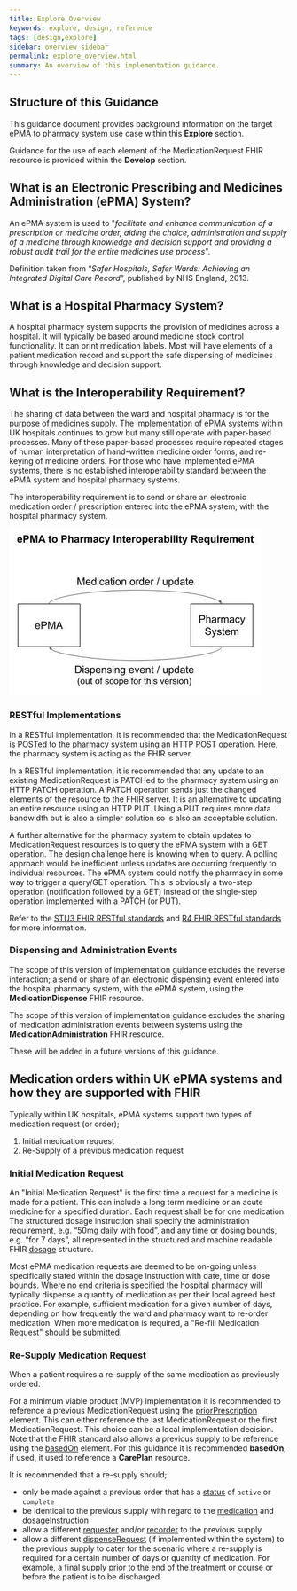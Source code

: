 ```yaml
---
title: Explore Overview
keywords: explore, design, reference
tags: [design,explore]
sidebar: overview_sidebar
permalink: explore_overview.html
summary: An overview of this implementation guidance.
---
```


## Structure of this Guidance

This guidance document provides background information on the target ePMA to pharmacy system use case within this **Explore** section.

Guidance for the use of each element of the MedicationRequest FHIR resource is provided within the **Develop** section.

## What is an Electronic Prescribing and Medicines Administration (ePMA) System?

An ePMA system is used to "*facilitate and enhance communication of a prescription or medicine order, aiding the choice, administration and supply of a medicine through knowledge and decision support and providing a robust audit trail for the entire medicines use process*".

Definition taken from “*Safer Hospitals, Safer Wards: Achieving an Integrated Digital Care Record*”, published by NHS England, 2013.

## What is a Hospital Pharmacy System?

A hospital pharmacy system supports the provision of medicines across a hospital. It will typically be based around medicine stock control functionality. It can print medication labels. Most will have elements of a patient medication record and support the safe dispensing of medicines through knowledge and decision support.

## What is the Interoperability Requirement?

The sharing of data between the ward and hospital pharmacy is for the purpose of medicines supply. The implementation of ePMA systems within UK hospitals continues to grow but many still operate with paper-based processes. Many of these paper-based processes require repeated stages of human interpretation of hand-written medicine order forms, and re-keying of medicine orders. For those who have implemented ePMA systems, there is no established interoperability standard between the ePMA system and hospital pharmacy systems.

The interoperability requirement is to send or share an electronic medication order / prescription entered into the ePMA system, with the hospital pharmacy system.

![Status Transitions](images/interop_diagram.jpg)

### RESTful Implementations

In a RESTful implementation, it is recommended that the MedicationRequest is POSTed to the pharmacy system using an HTTP POST operation. Here, the pharmacy system is acting as the FHIR server.

In a RESTful implementation, it is recommended that any update to an existing MedicationRequest is PATCHed to the pharmacy system using an HTTP PATCH operation. A PATCH operation sends just the changed elements of the resource to the FHIR server. It is an alternative to updating an entire resource using an HTTP PUT. Using a PUT requires more data bandwidth but is also a simpler solution so is also an acceptable solution.

A further alternative for the pharmacy system to obtain updates to MedicationRequest resources is to query the ePMA system with a GET operation. The design challenge here is knowing when to query. A polling approach would be inefficient unless updates are occurring frequently to individual resources. The ePMA system could notify the pharmacy in some way to trigger a query/GET operation. This is obviously a two-step operation (notification followed by a GET) instead of the single-step operation implemented with a PATCH (or PUT).

Refer to the [STU3 FHIR RESTful standards](http://hl7.org/fhir/STU3/http.html#update) and [R4 FHIR RESTful standards](https://hl7.org/fhir/R4/http.html) for more information.

### Dispensing and Administration Events

The scope of this version of implementation guidance  excludes the reverse interaction; a send or share of an electronic dispensing event entered into the hospital pharmacy system, with the ePMA system, using the **MedicationDispense** FHIR resource. 

The scope of this version of implementation guidance excludes the sharing of medication administration events between systems using the **MedicationAdministration** FHIR resource. 

These will be added in a future versions of this guidance.

## Medication orders within UK ePMA systems and how they are supported with FHIR

Typically within UK hospitals, ePMA systems support two types of medication request (or order);

 1. Initial medication request
 2. Re-Supply of a previous medication request

### Initial Medication Request

An "Initial Medication Request" is the first time a request for a medicine is made for a patient. This can include a long term medicine or an acute medicine for a specified duration. Each request shall be for one medication. The structured dosage instruction shall specify the administration requirement, e.g. “50mg daily with food”, and any time or dosing bounds, e.g. “for 7 days”, all represented in the structured and machine readable FHIR [dosage](develop_medicationrequest.html#dosageinstruction) structure.

Most ePMA medication requests are deemed to be on-going unless specifically stated within the dosage instruction with date, time or dose bounds. Where no end criteria is specified the hospital pharmacy will typically dispense a quantity of medication as per their local agreed best practice. For example, sufficient medication for a given number of days, depending on how frequently the ward and pharmacy want to re-order medication. When more medication is required, a "Re-fill Medication Request" should be submitted.

### Re-Supply Medication Request

When a patient requires a re-supply of the same medication as previously ordered.

For a minimum viable product (MVP) implementation it is recommended to reference a previous MedicationRequest using the [priorPrescription](develop_medicationrequest.html#priorprescription) element. This can either reference the last MedicationRequest or the first MedicationRequest. This choice can be a local implementation decision. Note that the FHIR standard also allows a previous supply to be reference using the [basedOn](develop_medicationrequest.html#basedOn) element. For this guidance it is recommended **basedOn**, if used, it used to reference a **CarePlan** resource. 

It is recommended that a re-supply should;
- only be made against a previous order that has a [status](develop_medicationrequest.html#status) of `active` or `complete`
- be identical to the previous supply with regard to the [medication](develop_medicationrequest.html#medicationx) and [dosageInstruction](develop_medicationrequest.html#dosageInstruction)
- allow a different [requester](develop_medicationrequest.html#requester) and/or [recorder](develop_medicationrequest.html#recorder) to the previous supply
- allow a different [dispenseRequest](develop_medicationrequest.html#dispenseRequest) (if implemented within the system) to the previous supply to cater for the scenario where a re-supply is required for a certain number of days or quantity of medication. For example, a final supply prior to the end of the treatment or course or before the patient is to be discharged.
